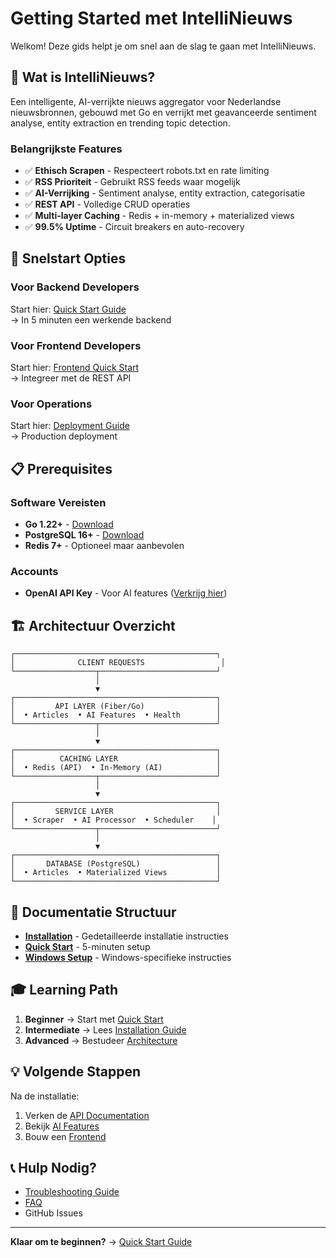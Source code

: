 # Getting Started met IntelliNieuws

Welkom! Deze gids helpt je om snel aan de slag te gaan met IntelliNieuws.

## 🎯 Wat is IntelliNieuws?

Een intelligente, AI-verrijkte nieuws aggregator voor Nederlandse nieuwsbronnen, gebouwd met Go en verrijkt met geavanceerde sentiment analyse, entity extraction en trending topic detection.

### Belangrijkste Features
- ✅ **Ethisch Scrapen** - Respecteert robots.txt en rate limiting
- ✅ **RSS Prioriteit** - Gebruikt RSS feeds waar mogelijk
- ✅ **AI-Verrijking** - Sentiment analyse, entity extraction, categorisatie
- ✅ **REST API** - Volledige CRUD operaties
- ✅ **Multi-layer Caching** - Redis + in-memory + materialized views
- ✅ **99.5% Uptime** - Circuit breakers en auto-recovery

## 🚀 Snelstart Opties

### Voor Backend Developers
Start hier: [Quick Start Guide](quick-start.md)  
→ In 5 minuten een werkende backend

### Voor Frontend Developers  
Start hier: [Frontend Quick Start](../frontend/quickstart.md)  
→ Integreer met de REST API

### Voor Operations
Start hier: [Deployment Guide](../deployment/deployment-guide.md)  
→ Production deployment

## 📋 Prerequisites

### Software Vereisten
- **Go 1.22+** - [Download](https://golang.org/dl/)
- **PostgreSQL 16+** - [Download](https://www.postgresql.org/download/)
- **Redis 7+** - Optioneel maar aanbevolen

### Accounts
- **OpenAI API Key** - Voor AI features ([Verkrijg hier](https://platform.openai.com/))

## 🏗️ Architectuur Overzicht

```
┌─────────────────────────────────────────────┐
│              CLIENT REQUESTS                 │
└──────────────────┬──────────────────────────┘
                   │
                   ▼
┌─────────────────────────────────────────────┐
│         API LAYER (Fiber/Go)                │
│  • Articles  • AI Features  • Health        │
└──────────────────┬──────────────────────────┘
                   │
                   ▼
┌─────────────────────────────────────────────┐
│          CACHING LAYER                      │
│  • Redis (API)  • In-Memory (AI)            │
└──────────────────┬──────────────────────────┘
                   │
                   ▼
┌─────────────────────────────────────────────┐
│         SERVICE LAYER                       │
│  • Scraper  • AI Processor  • Scheduler    │
└──────────────────┬──────────────────────────┘
                   │
                   ▼
┌─────────────────────────────────────────────┐
│       DATABASE (PostgreSQL)                 │
│  • Articles  • Materialized Views           │
└─────────────────────────────────────────────┘
```

## 📖 Documentatie Structuur

- **[Installation](installation.md)** - Gedetailleerde installatie instructies
- **[Quick Start](quick-start.md)** - 5-minuten setup
- **[Windows Setup](windows-setup.md)** - Windows-specifieke instructies

## 🎓 Learning Path

1. **Beginner** → Start met [Quick Start](quick-start.md)
2. **Intermediate** → Lees [Installation Guide](installation.md)
3. **Advanced** → Bestudeer [Architecture](../development/architecture.md)

## 💡 Volgende Stappen

Na de installatie:
1. Verken de [API Documentation](../api/README.md)
2. Bekijk [AI Features](../features/ai-processing.md)
3. Bouw een [Frontend](../frontend/README.md)

## 📞 Hulp Nodig?

- [Troubleshooting Guide](../operations/troubleshooting.md)
- [FAQ](installation.md#frequently-asked-questions)
- GitHub Issues

---

**Klaar om te beginnen?** → [Quick Start Guide](quick-start.md)